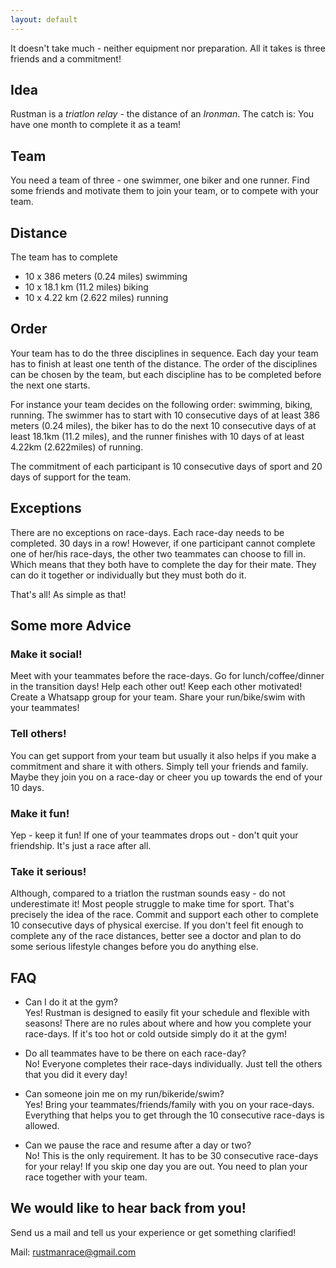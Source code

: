 ```yaml
---
layout: default
---
```


It doesn't take much - neither equipment nor preparation. 
All it takes is three friends and a commitment!

## Idea
Rustman is a _triatlon relay_ - the distance of an _Ironman_. 
The catch is: You have one month to complete it as a team!

## Team
You need a team of three - one swimmer, one biker and one runner. Find some friends and motivate them to join your team, or to compete with your team.

## Distance
The team has to complete 
* 10 x 386 meters (0.24 miles) swimming
* 10 x 18.1 km (11.2 miles) biking
* 10 x 4.22 km (2.622 miles) running

## Order
Your team has to do the three disciplines in sequence. Each day your team has to finish at least one tenth of the distance. 
The order of the disciplines can be chosen by the team, but each discipline has to be completed before the next one starts.

For instance your team decides on the following order: swimming, biking, running. 
The swimmer has to start with 10 consecutive days of at least 386 meters (0.24 miles), the biker has to do the next 10 consecutive days of at least 18.1km (11.2 miles), and the runner finishes with 10 days of at least 4.22km (2.622miles) of running.

The commitment of each participant is 10 consecutive days of sport and 20 days of support for the team.

## Exceptions
There are no exceptions on race-days. Each race-day needs to be completed. 30 days in a row!
However, if one participant cannot complete one of her/his race-days, the other two teammates can choose to fill in. Which means that they both have to complete the day for their mate. They can do it together or individually but they must both do it.

That's all! As simple as that!

## Some more Advice
### Make it social! 
Meet with your teammates before the race-days. Go for lunch/coffee/dinner in the transition days! Help each other out! Keep each other motivated! Create a Whatsapp group for your team. Share your run/bike/swim with your teammates!
### Tell others!
You can get support from your team but usually it also helps if you make a commitment and share it with others. Simply tell your friends and family. Maybe they join you on a race-day or cheer you up towards the end of your 10 days.
### Make it fun!
Yep - keep it fun! If one of your teammates drops out - don't quit your friendship. It's just a race after all.
### Take it serious!
Although, compared to a triatlon the rustman sounds easy - do not underestimate it!
Most people struggle to make time for sport. That's precisely the idea of the race. 
Commit and support each other to complete 10 consecutive days of physical exercise.
If you don't feel fit enough to complete any of the race distances, better see a doctor and plan to do some serious lifestyle changes before you do anything else.

## FAQ
* Can I do it at the gym? <br>
Yes! Rustman is designed to easily fit your schedule and flexible with seasons! There are no rules about where and how you complete your race-days. If it's too hot or cold outside simply do it at the gym!

* Do all teammates have to be there on each race-day?<br>
No! Everyone completes their race-days individually. Just tell the others that you did it every day!

* Can someone join me on my run/bikeride/swim?<br>
Yes! Bring your teammates/friends/family with you on your race-days. Everything that helps you to get through the 10 consecutive race-days is allowed.

* Can we pause the race and resume after a day or two?<br>
No! This is the only requirement. It has to be 30 consecutive race-days for your relay! If you skip one day you are out. You need to plan your race together with your team. 


## We would like to hear back from you!
Send us a mail and tell us your experience or get something clarified! 

Mail: [rustmanrace@gmail.com](mailto:rustmanrace@gmail.com)




